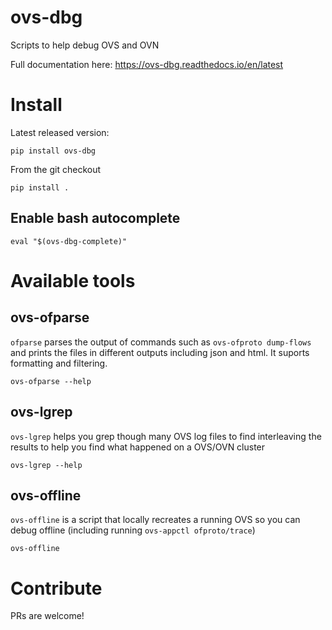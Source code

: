 # ovs-dbg

Scripts to help debug OVS and OVN

Full documentation here: https://ovs-dbg.readthedocs.io/en/latest

# Install
Latest released version:

    pip install ovs-dbg

From the git checkout

    pip install .

## Enable bash autocomplete

    eval "$(ovs-dbg-complete)"

# Available tools
## ovs-ofparse

`ofparse` parses the output of commands such as `ovs-ofproto dump-flows` and
prints the files in different outputs including json and html. It suports
formatting and filtering.

    ovs-ofparse --help

## ovs-lgrep

`ovs-lgrep` helps you grep though many OVS log files to find interleaving the results to help you find what happened on a OVS/OVN cluster

    ovs-lgrep --help

## ovs-offline
`ovs-offline` is a script that locally recreates a running OVS so you can debug offline (including running `ovs-appctl ofproto/trace`)

    ovs-offline

# Contribute
PRs are welcome!
